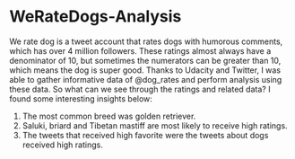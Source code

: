 # WeRateDogs-Analysis

We rate dog is a tweet account that rates dogs with humorous comments, which has over 4 million followers. These ratings almost always have a denominator of 10, but sometimes the numerators can be greater than 10, which means the dog is super good.
Thanks to Udacity and Twitter, I was able to gather informative data of @dog_rates and perform analysis using these data. So what can we see through the ratings and related data? I found some interesting insights below:

1. The most common breed was golden retriever.
2. Saluki, briard and Tibetan mastiff are most likely to receive high ratings.
3. The tweets that received high favorite were the tweets about dogs received high ratings. 

